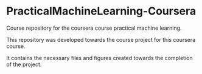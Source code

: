 # PracticalMachineLearning-Coursera
Course repository for the coursera course practical machine learning.

This repository was developed towards the course project for this coursera course. 

It contains the necessary files and figures created towards the completion of the project.
